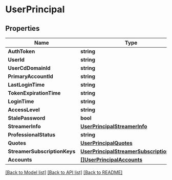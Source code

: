 # UserPrincipal

## Properties

Name | Type | Description | Notes
------------ | ------------- | ------------- | -------------
**AuthToken** | **string** |  | [optional] 
**UserId** | **string** |  | [optional] 
**UserCdDomainId** | **string** |  | [optional] 
**PrimaryAccountId** | **string** |  | [optional] 
**LastLoginTime** | **string** |  | [optional] 
**TokenExpirationTime** | **string** |  | [optional] 
**LoginTime** | **string** |  | [optional] 
**AccessLevel** | **string** |  | [optional] 
**StalePassword** | **bool** |  | [optional] 
**StreamerInfo** | [**UserPrincipalStreamerInfo**](UserPrincipal_streamerInfo.md) |  | [optional] 
**ProfessionalStatus** | **string** |  | [optional] 
**Quotes** | [**UserPrincipalQuotes**](UserPrincipal_quotes.md) |  | [optional] 
**StreamerSubscriptionKeys** | [**UserPrincipalStreamerSubscriptionKeys**](UserPrincipal_streamerSubscriptionKeys.md) |  | [optional] 
**Accounts** | [**[]UserPrincipalAccounts**](UserPrincipal_accounts.md) |  | [optional] 

[[Back to Model list]](../README.md#documentation-for-models) [[Back to API list]](../README.md#documentation-for-api-endpoints) [[Back to README]](../README.md)


